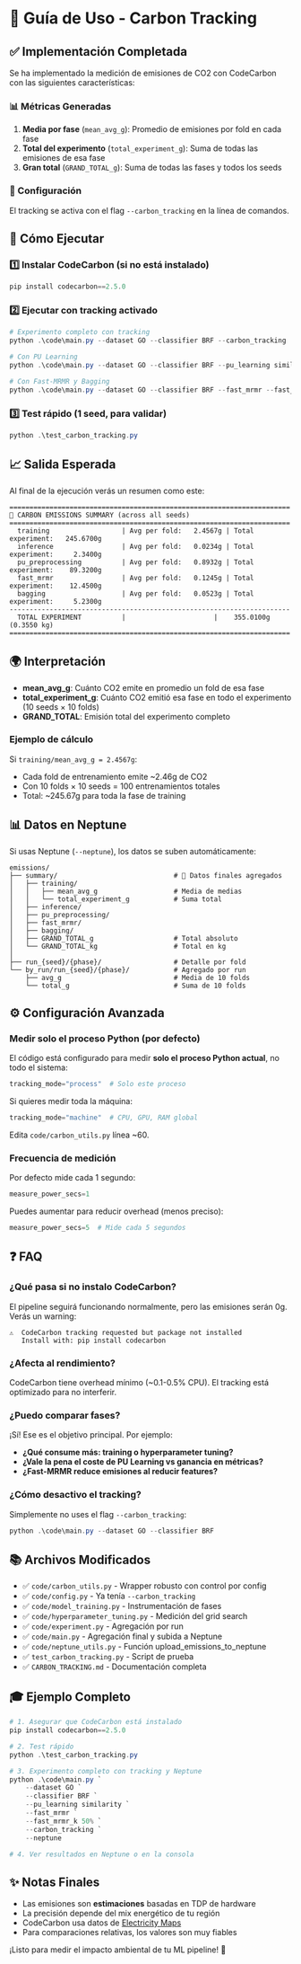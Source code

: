 # 🎯 Guía de Uso - Carbon Tracking

## ✅ Implementación Completada

Se ha implementado la medición de emisiones de CO2 con CodeCarbon con las siguientes características:

### 📊 Métricas Generadas

1. **Media por fase** (`mean_avg_g`): Promedio de emisiones por fold en cada fase
2. **Total del experimento** (`total_experiment_g`): Suma de todas las emisiones de esa fase
3. **Gran total** (`GRAND_TOTAL_g`): Suma de todas las fases y todos los seeds

### 🔧 Configuración

El tracking se activa con el flag `--carbon_tracking` en la línea de comandos.

## 🚀 Cómo Ejecutar

### 1️⃣ Instalar CodeCarbon (si no está instalado)

```powershell
pip install codecarbon==2.5.0
```

### 2️⃣ Ejecutar con tracking activado

```powershell
# Experimento completo con tracking
python .\code\main.py --dataset GO --classifier BRF --carbon_tracking

# Con PU Learning
python .\code\main.py --dataset GO --classifier BRF --pu_learning similarity --carbon_tracking

# Con Fast-MRMR y Bagging
python .\code\main.py --dataset GO --classifier BRF --fast_mrmr --fast_mrmr_k 50% --bagging --bagging_n 10% --carbon_tracking
```

### 3️⃣ Test rápido (1 seed, para validar)

```powershell
python .\test_carbon_tracking.py
```

## 📈 Salida Esperada

Al final de la ejecución verás un resumen como este:

```
======================================================================
🌱 CARBON EMISSIONS SUMMARY (across all seeds)
======================================================================
  training                  | Avg per fold:   2.4567g | Total experiment:   245.6700g
  inference                 | Avg per fold:   0.0234g | Total experiment:     2.3400g
  pu_preprocessing          | Avg per fold:   0.8932g | Total experiment:    89.3200g
  fast_mrmr                 | Avg per fold:   0.1245g | Total experiment:    12.4500g
  bagging                   | Avg per fold:   0.0523g | Total experiment:     5.2300g
----------------------------------------------------------------------
  TOTAL EXPERIMENT          |                      |    355.0100g (0.3550 kg)
======================================================================
```

## 🌍 Interpretación

- **mean_avg_g**: Cuánto CO2 emite en promedio un fold de esa fase
- **total_experiment_g**: Cuánto CO2 emitió esa fase en todo el experimento (10 seeds × 10 folds)
- **GRAND_TOTAL**: Emisión total del experimento completo

### Ejemplo de cálculo

Si `training/mean_avg_g = 2.4567g`:
- Cada fold de entrenamiento emite ~2.46g de CO2
- Con 10 folds × 10 seeds = 100 entrenamientos totales
- Total: ~245.67g para toda la fase de training

## 📊 Datos en Neptune

Si usas Neptune (`--neptune`), los datos se suben automáticamente:

```
emissions/
├── summary/                             # 🎯 Datos finales agregados
│   ├── training/
│   │   ├── mean_avg_g                   # Media de medias
│   │   └── total_experiment_g           # Suma total
│   ├── inference/
│   ├── pu_preprocessing/
│   ├── fast_mrmr/
│   ├── bagging/
│   ├── GRAND_TOTAL_g                    # Total absoluto
│   └── GRAND_TOTAL_kg                   # Total en kg
│
├── run_{seed}/{phase}/                  # Detalle por fold
└── by_run/run_{seed}/{phase}/           # Agregado por run
    ├── avg_g                            # Media de 10 folds
    └── total_g                          # Suma de 10 folds
```

## ⚙️ Configuración Avanzada

### Medir solo el proceso Python (por defecto)

El código está configurado para medir **solo el proceso Python actual**, no todo el sistema:

```python
tracking_mode="process"  # Solo este proceso
```

Si quieres medir toda la máquina:

```python
tracking_mode="machine"  # CPU, GPU, RAM global
```

Edita `code/carbon_utils.py` línea ~60.

### Frecuencia de medición

Por defecto mide cada 1 segundo:

```python
measure_power_secs=1
```

Puedes aumentar para reducir overhead (menos preciso):

```python
measure_power_secs=5  # Mide cada 5 segundos
```

## ❓ FAQ

### ¿Qué pasa si no instalo CodeCarbon?

El pipeline seguirá funcionando normalmente, pero las emisiones serán 0g. Verás un warning:

```
⚠️  CodeCarbon tracking requested but package not installed
   Install with: pip install codecarbon
```

### ¿Afecta al rendimiento?

CodeCarbon tiene overhead mínimo (~0.1-0.5% CPU). El tracking está optimizado para no interferir.

### ¿Puedo comparar fases?

¡Sí! Ese es el objetivo principal. Por ejemplo:

- **¿Qué consume más: training o hyperparameter tuning?**
- **¿Vale la pena el coste de PU Learning vs ganancia en métricas?**
- **¿Fast-MRMR reduce emisiones al reducir features?**

### ¿Cómo desactivo el tracking?

Simplemente no uses el flag `--carbon_tracking`:

```powershell
python .\code\main.py --dataset GO --classifier BRF
```

## 📚 Archivos Modificados

- ✅ `code/carbon_utils.py` - Wrapper robusto con control por config
- ✅ `code/config.py` - Ya tenía `--carbon_tracking`
- ✅ `code/model_training.py` - Instrumentación de fases
- ✅ `code/hyperparameter_tuning.py` - Medición del grid search
- ✅ `code/experiment.py` - Agregación por run
- ✅ `code/main.py` - Agregación final y subida a Neptune
- ✅ `code/neptune_utils.py` - Función upload_emissions_to_neptune
- ✅ `test_carbon_tracking.py` - Script de prueba
- ✅ `CARBON_TRACKING.md` - Documentación completa

## 🎓 Ejemplo Completo

```powershell
# 1. Asegurar que CodeCarbon está instalado
pip install codecarbon==2.5.0

# 2. Test rápido
python .\test_carbon_tracking.py

# 3. Experimento completo con tracking y Neptune
python .\code\main.py `
    --dataset GO `
    --classifier BRF `
    --pu_learning similarity `
    --fast_mrmr `
    --fast_mrmr_k 50% `
    --carbon_tracking `
    --neptune

# 4. Ver resultados en Neptune o en la consola
```

## ✨ Notas Finales

- Las emisiones son **estimaciones** basadas en TDP de hardware
- La precisión depende del mix energético de tu región
- CodeCarbon usa datos de [Electricity Maps](https://app.electricitymaps.com/)
- Para comparaciones relativas, los valores son muy fiables

¡Listo para medir el impacto ambiental de tu ML pipeline! 🌱
